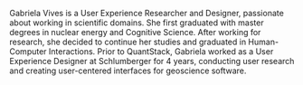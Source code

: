 Gabriela Vives is a User Experience Researcher and Designer, passionate about working in scientific domains. She first graduated with master degrees in nuclear energy and Cognitive Science. After working for research, she decided to continue her studies and graduated in Human-Computer Interactions. Prior to QuantStack, Gabriela worked as a User Experience Designer at Schlumberger for 4 years, conducting user research and creating user-centered interfaces for geoscience software.
